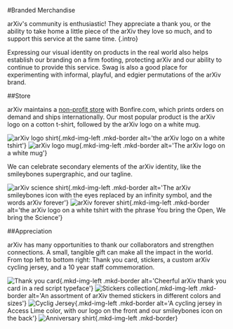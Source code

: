 #Branded Merchandise

arXiv's community is enthusiastic! They appreciate a thank you, or the ability to take home a little piece of the arXiv they love so much, and to support this service at the same time.
{.intro}

Expressing our visual identity on products in the real world also helps establish our branding on a firm footing, protecting arXiv and our ability to continue to provide this service. Swag is also a good place for experimenting with informal, playful, and edgier permutations of the arXiv brand.

##Store

arXiv maintains a [non-profit store](https://www.bonfire.com/store/arxiv-official/) with Bonfire.com, which prints orders on demand and ships internationally. Our most popular product is the arXiv logo on a cotton t-shirt, followed by the arXiv logo on a white mug.

![arXiv logo shirt](images/brand-swag-shirt-1.jpg){.mkd-img-left .mkd-border alt='the arXiv logo on a white tshirt'}
![arXiv logo mug](images/brand-swag-mug.jpg){.mkd-img-left .mkd-border alt='The arXiv logo on a white mug'}

We can celebrate secondary elements of the arXiv identity, like the smileybones supergraphic, and our tagline.

![arXiv science shirt](images/brand-swag-shirt-2.jpg){.mkd-img-left .mkd-border alt='The arXiv smileybones icon with the eyes replaced by an infinity symbol, and the words arXiv forever'}
![arXiv forever shirt](images/brand-swag-shirt-3.jpg){.mkd-img-left .mkd-border alt='the arXiv logo on a white tshirt with the phrase You bring the Open, We bring the Science'}

##Appreciation

arXiv has many opportunities to thank our collaborators and strengthen connections. A small, tangible gift can make all the impact in the world. From top left to bottom right: Thank you card, stickers, a custom arXiv cycling jersey, and a 10 year staff commemoration.

![Thank you card](images/brand-swag-card.jpg){.mkd-img-left .mkd-border alt='Cheerful arXiv thank you card in a red script typeface'}
![Stickers collection](images/brand-swag-stickers.jpg){.mkd-img-left .mkd-border alt='An assortment of arXiv themed stickers in different colors and sizes'}
![Cyclig Jersey](images/brand-swag-shirt-5.jpg){.mkd-img-left .mkd-border alt='A cycling jersey in Access Lime color, with our logo on the front and our smileybones icon on the back'}
![Anniversary shirt](images/brand-swag-shirt-4.jpg){.mkd-img-left .mkd-border}
